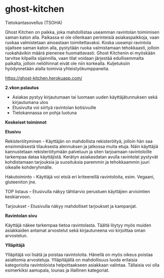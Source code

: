 # ghost-kitchen
Tietokantasovellus (TSOHA)

Ghost Kitchen on paikka, joka mahdollistaa useamman ravintolan toimimisen saman katon alla. Paikassa ei ole ollenkaan perinteisiä asiakaspaikkoja, vaan ruokaa valmistetaan ainoastaan toimitettavaksi. Koska useampi ravintola sijaitsee saman katon alla, pystytään ruoka valmistamaan tehokkaasti, jolloin ruokahävikin määrä pienenee huomattavasti.
Ghost Kitchenin ei myöskään tarvitse kilpailla sijainnilla, vaan tilat voidaan järjestää edullisemmalta paikalta, jolloin neliöhinnat eivät ole niin korkealla.
Kuljetuksiin hyödynnetään alalla toimivia yhteistyökumppaneita.

https://ghost-kitchen.herokuapp.com/

**2.vkon palautus**
- Asiakas pystyy kirjautumaan tai luomaan uuden käyttäjätunnuksen sekä kirjautumana ulos
- Etusivulta voi siirtyä ravintolan kotisivuille
- Tietokannassa on pohja luotuna

**Keskeiset toiminnot**


**Etusivu** 

Rekisteröityminen - Käyttäjän on mahdollista rekisteröityä, jolloin hän saa ensimmäisestä tilauksesta alennuksen ja jatkossa muita etuja. Näin käyttäjiä kannustetaan rekisteröitymään palveluun ja siten tarjoamaan ravintoloille tarkempaa dataa käyttäjistä. Kerätyn asiakasdatan avulla ravintolat pystyvät kohdistamaan tarjouksia ja suosituksia paremmin ja tehokkaammin juuri oikealle kohderyhmälle.

Hakutoiminto - Käyttäjä voi etsiä eri kriteereillä ravintoloita, esim. Vegaani, gluteeniton jne.

TOP listaus – Etusivulla näkyy tähtiarvio perustuen käyttäjien arviointien keskiarvoon.

Tarjoukset - Etusivulla näkyy mahdolliset tarjoukset ja kampanjat.

**Ravintolan sivu**

Käyttäjä näkee tarkempaa tietoa ravintolasta. Täältä löytyy myös muiden asiakkaiden antamat arvostelut sekä kirjautuneena voi kirjoittaa oman arvostelun.

**Ylläpitäjä**

Ylläpitäjä voi lisätä ja poistaa ravintoloita. Hänellä on myös oikeus poistaa asiattomia arvosteluja.
Ylläpitäjällä on mahdollisuus luoda erilaisia kategorioita ravintoloista helpottaakseen asiakkaan valintaa. Tällaisia voi olla esimerkiksi aamupala, lounas ja illallinen kategoriat.
